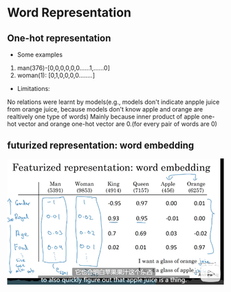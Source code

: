 # Word Representation

## One-hot representation
* Some examples
1. man(376)-[0,0,0,0,0,0......1,......0]
2. woman(1): [0,1,0,0,0,0........]
* Limitations:

No relations were learnt by models(e.g., models don't indicate anpple juice from orange juice, because models don't know apple and orange are realtively one type of words)
Mainly because inner product of apple one-hot vector and orange one-hot vector are 0.(for every pair of words are 0)

## futurized representation: word embedding

![word_embedding](https://github.com/SuperrWu/Deep-Learning/blob/main/figures/word_embedding.PNG?raw=true)

